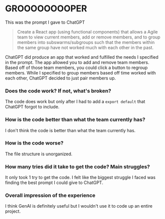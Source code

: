 # GROOOOOOOOPER

This was the prompt I gave to ChatGPT

> Create a React app (using functional components) that allows a Agile team to view current members, add or remove members, and to group members into subswarms/subgroups such that the members within the same group have not worked much with each other in the past.

ChatGPT did produce an app that worked and fulfilled the needs I specified in the prompt. The app allowed you to add and remove team members. Based off of those team members, you could click a button to regroup members. While I specified to group members based off time worked with each other, ChatGPT decided to just pair members up.

### Does the code work? If not, what's broken?

The code does work but only after I had to add a `export default` that ChatGPT forgot to include.

### How is the code better than what the team currently has?

I don't think the code is better than what the team currently has.

### How is the code worse?

The file structure is unorganized.

### How many tries did it take to get the code? Main struggles?

It only took 1 try to get the code. I felt like the biggest struggle I faced was finding the best prompt I could give to ChatGPT.

### Overall impression of the experience

I think GenAI is definitely useful but I wouldn't use it to code up an entire project.
